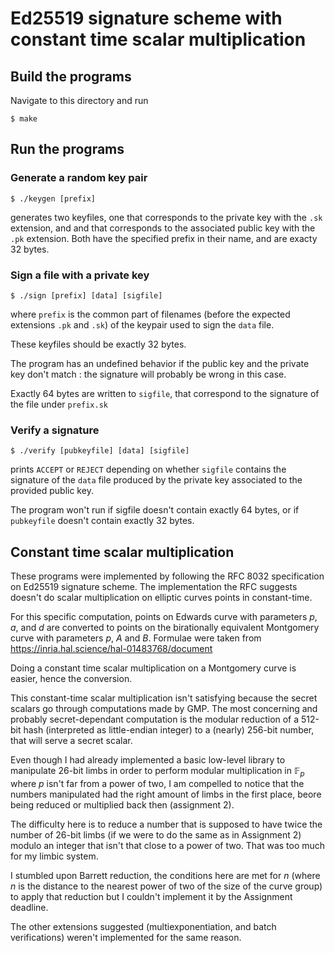 # Ed25519 signature scheme with constant time scalar multiplication


## Build the programs

Navigate to this directory and run

```
$ make
```

## Run the programs

### Generate a random key pair 

```
$ ./keygen [prefix]
```

generates two keyfiles, one that corresponds to the private key with the `.sk` extension, and and that corresponds to the associated public key with the `.pk` extension. Both have the specified prefix in their name, and are exacty 32 bytes. 


### Sign a file with a private key

```
$ ./sign [prefix] [data] [sigfile]
```

where `prefix` is the common part of filenames (before the expected extensions `.pk` and `.sk`) of the keypair used to sign the `data` file.

These keyfiles should be exactly 32 bytes. 

The program has an undefined behavior if the public key and the private key don't match : the signature will probably be wrong in this case. 

Exactly 64 bytes are written to `sigfile`, that correspond to the signature of the file under `prefix.sk`

### Verify a signature

```
$ ./verify [pubkeyfile] [data] [sigfile]
```

prints `ACCEPT` or `REJECT` depending on whether `sigfile` contains the signature of the `data` file produced by the private key associated to the provided public key.

The program won't run if sigfile doesn't contain exactly 64 bytes, or if `pubkeyfile` doesn't contain exactly 32 bytes. 


## Constant time scalar multiplication

These programs were implemented by following the RFC 8032 specification on Ed25519 signature scheme. 
The implementation the RFC suggests doesn't do scalar multiplication on elliptic curves points in constant-time. 

For this specific computation, points on Edwards curve with parameters $p$, $a$, and $d$ are converted to points on the birationally equivalent Montgomery curve with parameters $p$, $A$ and $B$. 
Formulae were taken from https://inria.hal.science/hal-01483768/document

Doing a constant time scalar multiplication on a Montgomery curve is easier, hence the conversion. 

This constant-time scalar multiplication isn't satisfying because the secret scalars go through computations made by GMP. The most concerning and probably secret-dependant computation is the modular reduction of a 512-bit hash (interpreted as little-endian integer) to a (nearly) 256-bit number, that will serve a secret scalar.

Even though I had already implemented a basic low-level library to manipulate 26-bit limbs in order to perform modular multiplication in $\mathbb{F}_p$ where $p$ isn't far from a power of two, I am compelled to notice that the numbers manipulated had the right amount of limbs in the first place, beore being reduced or multiplied back then (assignment 2).


The difficulty here is to reduce a number that is supposed to have twice the number of 26-bit limbs (if we were to do the same as in Assignment 2) modulo an integer that isn't that close to a power of two. That was too much for my limbic system.

I stumbled upon Barrett reduction, the conditions here are met for $n$ (where $n$ is the distance to the nearest power of two of the size of the curve group) to apply that reduction but I couldn't implement it by the Assignment deadline. 


The other extensions suggested (multiexponentiation, and batch verifications) weren't implemented for the same reason. 
